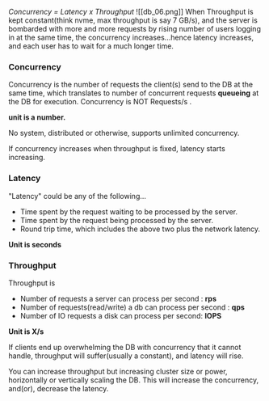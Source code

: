 _Concurrency  = Latency x Throughput_
![[db_06.png]]
When Throughput is kept constant(think nvme, max throughput is say 7 GB/s), and the server is bombarded with more and more requests by rising number of users logging in at the same time, the concurrency increases...hence latency increases, and each user has to wait for a much longer time.
### Concurrency
Concurrency is the number of requests the client(s) send to the DB at the same time, which translates to number of concurrent requests **queueing** at the DB for execution. 
Concurrency is NOT Requests/s .

**unit is a number.**

No system, distributed or otherwise, supports unlimited concurrency.

If concurrency increases when throughput is fixed, latency starts increasing.


### Latency
"Latency" could be any of the following...
- Time spent by the request waiting to be processed by the server.
- Time spent by the request being processed by the server.
- Round trip time, which includes the above two plus the network latency. 

**Unit is seconds** 
### Throughput
Throughput is 
- Number of requests a server can process per second : **rps** 
- Number of requests(read/write) a db can process per second : **qps**
- Number of IO requests a disk can process per second: **IOPS** 

**Unit is X/s**

If clients end up overwhelming the DB with concurrency that it cannot handle, throughput will suffer(usually a constant), and latency will rise.

You can increase throughput but increasing cluster size or power, horizontally or vertically scaling the DB. This will increase the concurrency, and(or), decrease the latency. 